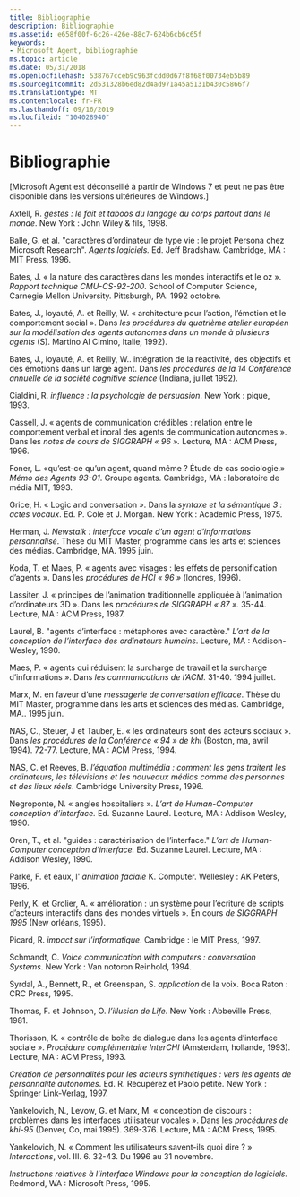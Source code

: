 ```yaml
---
title: Bibliographie
description: Bibliographie
ms.assetid: e658f00f-6c26-426e-88c7-624b6cb6c65f
keywords:
- Microsoft Agent, bibliographie
ms.topic: article
ms.date: 05/31/2018
ms.openlocfilehash: 538767cceb9c963fcdd0d67f8f68f00734eb5b89
ms.sourcegitcommit: 2d531328b6ed82d4ad971a45a5131b430c5866f7
ms.translationtype: MT
ms.contentlocale: fr-FR
ms.lasthandoff: 09/16/2019
ms.locfileid: "104028940"
---
```

# <a name="bibliography"></a>Bibliographie

\[Microsoft Agent est déconseillé à partir de Windows 7 et peut ne pas être disponible dans les versions ultérieures de Windows.\]

Axtell, R. *gestes : le fait et taboos du langage du corps partout dans le monde*. New York : John Wiley & fils, 1998.

Balle, G. et al. "caractères d’ordinateur de type vie : le projet Persona chez Microsoft Research". *Agents logiciels.* Ed. Jeff Bradshaw. Cambridge, MA : MIT Press, 1996.

Bates, J. « la nature des caractères dans les mondes interactifs et le oz ». *Rapport technique CMU-CS-92-200*. School of Computer Science, Carnegie Mellon University. Pittsburgh, PA. 1992 octobre.

Bates, J., loyauté, A. et Reilly, W. « architecture pour l’action, l’émotion et le comportement social ». Dans *les procédures du quatrième atelier européen sur la modélisation des agents autonomes dans un monde à plusieurs agents* (S). Martino Al Cimino, Italie, 1992).

Bates, J., loyauté, A. et Reilly, W.. intégration de la réactivité, des objectifs et des émotions dans un large agent. Dans *les procédures de la 14 Conférence annuelle de la société cognitive science* (Indiana, juillet 1992).

Cialdini, R. *influence : la psychologie de persuasion*. New York : pique, 1993.

Cassell, J. « agents de communication crédibles : relation entre le comportement verbal et inoral des agents de communication autonomes ». Dans les *notes de cours de SIGGRAPH « 96 ».* Lecture, MA : ACM Press, 1996.

Foner, L. «qu’est-ce qu’un agent, quand même ? Étude de cas sociologie.» *Mémo des Agents 93-01*. Groupe agents. Cambridge, MA : laboratoire de média MIT, 1993.

Grice, H. « Logic and conversation ». Dans la *syntaxe et la sémantique 3 : actes vocaux*. Ed. P. Cole et J. Morgan. New York : Academic Press, 1975.

Herman, J. *Newstalk : interface vocale d’un agent d’informations personnalisé*. Thèse du MIT Master, programme dans les arts et sciences des médias. Cambridge, MA. 1995 juin.

Koda, T. et Maes, P. « agents avec visages : les effets de personification d’agents ». Dans les *procédures de HCI « 96 »* (londres, 1996).

Lassiter, J. « principes de l’animation traditionnelle appliquée à l’animation d’ordinateurs 3D ». Dans les *procédures de SIGGRAPH « 87 ».* 35-44. Lecture, MA : ACM Press, 1987.

Laurel, B. "agents d’interface : métaphores avec caractère." *L’art de la conception de l’interface des ordinateurs humains*. Lecture, MA : Addison-Wesley, 1990.

Maes, P. « agents qui réduisent la surcharge de travail et la surcharge d’informations ». Dans *les communications de l’ACM.* 31-40. 1994 juillet.

Marx, M. en faveur d’une *messagerie de conversation efficace*. Thèse du MIT Master, programme dans les arts et sciences des médias. Cambridge, MA.. 1995 juin.

NAS, C., Steuer, J et Tauber, E. « les ordinateurs sont des acteurs sociaux ». Dans *les procédures de la Conférence « 94 » de khi* (Boston, ma, avril 1994). 72-77. Lecture, MA : ACM Press, 1994.

NAS, C. et Reeves, B. *l’équation multimédia : comment les gens traitent les ordinateurs, les télévisions et les nouveaux médias comme des personnes et des lieux réels*. Cambridge University Press, 1996.

Negroponte, N. « angles hospitaliers ». *L’art de Human-Computer conception d’interface.* Ed. Suzanne Laurel. Lecture, MA : Addison Wesley, 1990.

Oren, T., et al. "guides : caractérisation de l’interface." *L’art de Human-Computer conception d’interface.* Ed. Suzanne Laurel. Lecture, MA : Addison Wesley, 1990.

Parke, F. et eaux, l' *animation faciale* K. Computer. Wellesley : AK Peters, 1996.

Perly, K. et Grolier, A. « amélioration : un système pour l’écriture de scripts d’acteurs interactifs dans des mondes virtuels ». En cours *de SIGGRAPH 1995* (New orléans, 1995).

Picard, R. *impact sur l’informatique*. Cambridge : le MIT Press, 1997.

Schmandt, C. *Voice communication with computers : conversation Systems*. New York : Van notoron Reinhold, 1994.

Syrdal, A., Bennett, R., et Greenspan, S. *application* de la voix. Boca Raton : CRC Press, 1995.

Thomas, F. et Johnson, O. *l’illusion de Life.* New York : Abbeville Press, 1981.

Thorisson, K. « contrôle de boîte de dialogue dans les agents d’interface sociale ». *Procédure complémentaire InterCHI* (Amsterdam, hollande, 1993). Lecture, MA : ACM Press, 1993.

*Création de personnalités pour les acteurs synthétiques : vers les agents de personnalité autonomes*. Ed. R. Récupérez et Paolo petite. New York : Springer Link-Verlag, 1997.

Yankelovich, N., Levow, G. et Marx, M. « conception de discours : problèmes dans les interfaces utilisateur vocales ». Dans les *procédures de khi-95* (Denver, Co, mai 1995). 369-376. Lecture, MA : ACM Press, 1995.

Yankelovich, N. « Comment les utilisateurs savent-ils quoi dire ? » *Interactions*, vol. III. 6. 32-43. Du 1996 au 31 novembre.

*Instructions relatives à l’interface Windows pour la conception de logiciels.* Redmond, WA : Microsoft Press, 1995.

 

 




